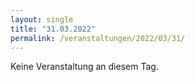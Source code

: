 ```yaml
---
layout: single
title: "31.03.2022"
permalink: /veranstaltungen/2022/03/31/
---
```


Keine Veranstaltung an diesem Tag.
